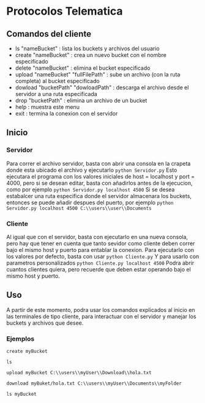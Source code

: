 # Protocolos Telematica

## Comandos del cliente
- ls "nameBucket" : lista los buckets y archivos del usuario
-  create "nameBucket" : crea un nuevo bucket con el nombre especificado
- delete "nameBucket" : elimina el bucket especificado
- upload "nameBucket"  "fullFilePath" : sube un archivo (con la ruta completa) al bucket especificado
- dowload "bucketPath" "dowloadPath" : descarga el archivo desde el servidor a una ruta especificada
- drop "bucketPath" : elimina un archivo de un bucket
- help : muestra este menu
- exit : termina la conexion con el servidor

## Inicio
### Servidor
Para correr el archivo servidor, basta con abrir una consola en la crapeta donde esta ubicado el archivo y ejecutarlo
`python Servidor.py`
Esto ejecutara el programa con los valores iniciales de host = localhost y port = 4000, pero si se desean editar, basta con añadirlos antes de la ejecucion, como por ejemplo
`python Servidor.py localhost 4500`
Si se desea estabalcer una ruta especifica donde el servidor almacenara los buckets, entonces se puede añadir despues del puerto, por ejemplo 
`python Servidor.py localhost 4500 C:\\users\\user\\Documents`
### Cliente
Al igual que con el servidor, basta con ejecutarlo en una nueva consola, pero hay que tener en cuenta que tanto sevidor como cliente deben correr bajo el mismo host y puerto para entablar la conexion. Para ejecutarlo con los valores por defecto, basta con usar
`python Cliente.py`
Y para usarlo con parametros personalizados
`python Cliente.py localhost 4500`
Podra abrir cuantos clientes quiera, pero recuerde que deben estar operando bajo el mismo host y puerto.

## Uso
A partir de este momento, podra usar los comandos explicados al inicio en las terminales de tipo cliente, para interactuar con el servidor y manejar los buckets y archivos que desee.
### Ejemplos
`create myBucket`

`ls`

`upload myBucket C:\\users\\myUser\\Download\\hola.txt`

`download myBuket/hola.txt C:\\users\\myUser\\Documents\\myFolder`

`ls myBucket`